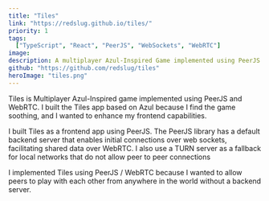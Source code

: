 ```yaml
---
title: "Tiles"
link: "https://redslug.github.io/tiles/"
priority: 1
tags:
  ["TypeScript", "React", "PeerJS", "WebSockets", "WebRTC"]
image:
description: A multiplayer Azul-Inspired Game implemented using PeerJS and WebRTC.
github: "https://github.com/redslug/tiles"
heroImage: "tiles.png"
---
```


Tiles is Multiplayer Azul-Inspired game implemented using PeerJS and WebRTC. 
I built the Tiles app based on Azul because I find the game soothing, and I wanted to enhance my frontend capabilities.

I built Tiles as a frontend app using PeerJS. The PeerJS library has a default backend server that enables initial connections over web sockets, facilitating shared data over WebRTC. 
I also use a TURN server as a fallback for local networks that do not allow peer to peer connections 

I implemented Tiles using PeerJS / WebRTC because I wanted to allow peers to play with each other from anywhere in the world without a backend server. 
